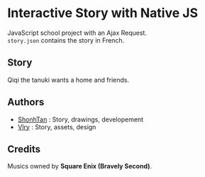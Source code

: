 # Interactive Story with Native JS

JavaScript school project with an Ajax Request.<br>
``story.json`` contains the story in French.

## Story

Qiqi the tanuki wants a home and friends.

## Authors

- [ShonhTan](https://github.com/ShonhTan) : Story, drawings, developement
- [Vlry](http://https://github.com/Vlry) : Story, assets, design

## Credits

Musics owned by __Square Enix (Bravely Second)__.
